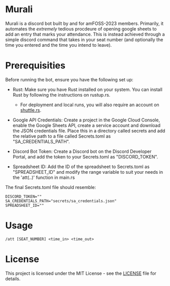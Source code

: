 # Murali

Murali is a discord bot built by and for amFOSS-2023 members. Primarily, it automates the _extremely_ tedious procdeure of opening
google sheets to add an entry that marks your attendance. This is instead achieved through a simple discord command that takes in
your seat number (and optionally the time you entered and the time you intend to leave).

# Prerequisities

Before running the bot, ensure you have the following set up:

- Rust: Make sure you have Rust installed on your system. You can install Rust by following the instructions on rustup.rs.
    - For deployment and local runs, you will also require an account on [shuttle.rs](https://www.shuttle.rs/).

- Google API Credentials: Create a project in the Google Cloud Console, enable the Google Sheets API, create a service account
and download the JSON credentials file. Place this in a directory called secrets and add the relative path to a file called Secrets.toml as
"SA_CREDENTIALS_PATH".

- Discord Bot Token: Create a Discord bot on the Discord Developer Portal, and add the token to your Secrets.toml as "DISCORD_TOKEN".

- Spreadsheet ID: Add the ID of the spreadsheet to Secrets.toml as "SPREADSHEET_ID" and modify the range variable to suit your needs
in the 'att(..)' function in main.rs

The final Secrets.toml file should resemble:
```
DISCORD_TOKEN=""
SA_CREDENTIALS_PATH="secrets/sa_credentials.json"
SPREADSHEET_ID=""
```

# Usage

``` /att [SEAT_NUMBER] <time_in> <time_out> ```

# License

This project is licensed under the MIT License - see the [LICENSE](LICENSE) file for details.

